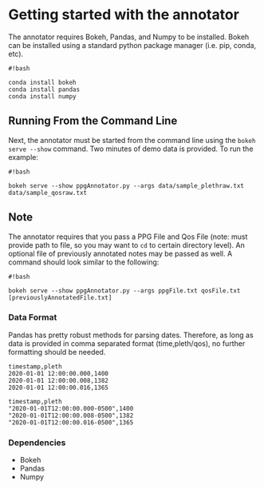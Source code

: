 # Getting started with the annotator #

The annotator requires Bokeh, Pandas, and Numpy to be installed. Bokeh can be installed using a standard python package manager (i.e. pip, conda, etc). 

```
#!bash

conda install bokeh
conda install pandas
conda install numpy
```

## Running From the Command Line ##

Next, the annotator must be started from the command line using the `bokeh serve --show` command. Two minutes of demo data is provided. To run the example:

```
#!bash

bokeh serve --show ppgAnnotator.py --args data/sample_plethraw.txt data/sample_qosraw.txt
```


## Note ##
The annotator requires that you pass a PPG File and Qos File (note: must provide path to file, so you may want to `cd` to certain directory level). An optional file of previously annotated notes may be passed as well. A command should look similar to the following:

```
#!bash

bokeh serve --show ppgAnnotator.py --args ppgFile.txt qosFile.txt [previouslyAnnotatedFile.txt]
```

### Data Format ###
Pandas has pretty robust methods for parsing dates. Therefore, as long as data is provided in comma separated format (time,pleth/qos), no further formatting should be needed.

```
timestamp,pleth
2020-01-01 12:00:00.000,1400
2020-01-01 12:00:00.008,1382
2020-01-01 12:00:00.016,1365
```
```
timestamp,pleth
"2020-01-01T12:00:00.000-0500",1400
"2020-01-01T12:00:00.008-0500",1382
"2020-01-01T12:00:00.016-0500",1365
```

### Dependencies ###
* Bokeh
* Pandas
* Numpy